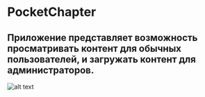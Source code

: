 <h1> PocketChapter </h1>

<h2>Приложение представляет возможность просматривать контент для обычных пользователей, и загружать контент для администраторов.</h2>

![alt text](https://sun9-22.userapi.com/c857036/v857036845/119224/G6vzfN4aGzQ.jpg)
